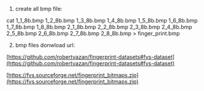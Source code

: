 
1. create all bmp file:

cat 1_1_8b.bmp 1_2_8b.bmp 1_3_8b.bmp 1_4_8b.bmp 1_5_8b.bmp 1_6_8b.bmp 1_7_8b.bmp 1_8_8b.bmp 2_1_8b.bmp 2_2_8b.bmp 2_3_8b.bmp 2_4_8b.bmp 2_5_8b.bmp 2_6_8b.bmp 2_7_8b.bmp 2_8_8b.bmp > finger_print.bmp

2. bmp files donwload url:

[https://github.com/robertvazan/fingerprint-datasets#fvs-dataset](https://github.com/robertvazan/fingerprint-datasets#fvs-dataset)

[https://fvs.sourceforge.net/fingerprint_bitmaps.zip](https://fvs.sourceforge.net/fingerprint_bitmaps.zip)
